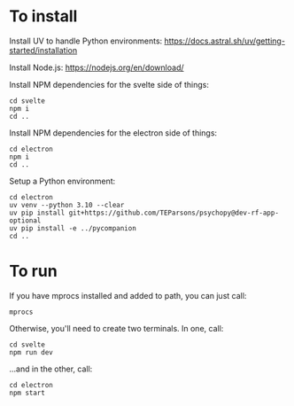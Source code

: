 # To install

Install UV to handle Python environments:
https://docs.astral.sh/uv/getting-started/installation

Install Node.js:
https://nodejs.org/en/download/

Install NPM dependencies for the svelte side of things:
```
cd svelte
npm i
cd ..
```

Install NPM dependencies for the electron side of things:
```
cd electron
npm i
cd ..
```

Setup a Python environment:
```
cd electron
uv venv --python 3.10 --clear
uv pip install git+https://github.com/TEParsons/psychopy@dev-rf-app-optional
uv pip install -e ../pycompanion
cd ..
```

# To run

If you have mprocs installed and added to path, you can just call:

```
mprocs
```

Otherwise, you'll need to create two terminals. In one, call:

```
cd svelte
npm run dev
```

...and in the other, call:

```
cd electron
npm start
```